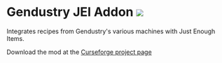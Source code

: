 # Gendustry JEI Addon [![](http://cf.way2muchnoise.eu/full_301364_downloads.svg)](https://www.curseforge.com/minecraft/mc-mods/gendustry-jei-addon)

Integrates recipes from Gendustry's various machines with Just Enough Items.

Download the mod at the [Curseforge project page](https://www.curseforge.com/minecraft/mc-mods/gendustry-jei-addon)
